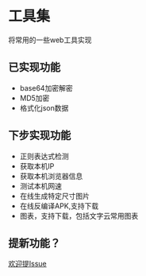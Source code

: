 # 工具集

将常用的一些web工具实现

## 已实现功能
+ base64加密解密
+ MD5加密
+ 格式化json数据

## 下步实现功能
+ 正则表达式检测
+ 获取本机IP
+ 获取本机浏览器信息
+ 测试本机网速
+ 在线生成特定尺寸图片
+ 在线反编译APK,支持下载
+ 图表，支持下载，包括文字云常用图表

## 提新功能？
[欢迎提Issue](https://github.com/alanhg/toolkit/issues)